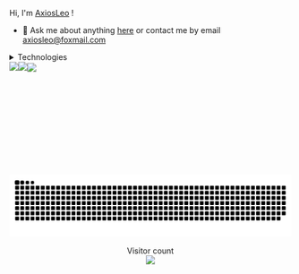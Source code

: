 Hi, I'm [AxiosLeo](https://github.com/AxiosLeo) !

- 💬 Ask me about anything [here](https://github.com/AxiosLeo/AxiosLeo/issues) or contact me by email axiosleo@foxmail.com

<details>
<summary>Technologies</summary>
<br/>
<!--
logo list : https://github.com/simple-icons/simple-icons/blob/develop/slugs.md
-->

![Node.js](https://img.shields.io/badge/-Node-FFF?&logo=node.js)
[![TypeScript](https://img.shields.io/badge/-TypeScript-FFF?&logo=TypeScript&logoColor=007ACC)](https://github.com/AlvaroIsrael?tab=repositories&q=&type=&language=typescript)
[![JavaScript](https://img.shields.io/badge/-JavaScript-FFF?&logo=JavaScript&logoColor=ddc508)](https://github.com/AlvaroIsrael?tab=repositories&q=&type=&language=javascript)
![PHP](https://img.shields.io/badge/-PHP-FFF?&logo=php)
![Python](https://img.shields.io/badge/-Python-FFF?&logo=python)
![C++](https://img.shields.io/badge/-C++-FFF?&logo=cplusplus&logoColor=CCCCCC)
![Java](https://img.shields.io/badge/-Java-FFF?&logo=Java&logoColor=B62829)
![Go](https://img.shields.io/badge/-Go-FFF?&logo=go)
![Swift](https://img.shields.io/badge/-Swift-FFF?&logo=swift)
![.Net](https://img.shields.io/badge/-.Net-FFF?&logo=dotnet&logoColor=B62829)

</details>

<a href="#">
  <img height=200 align="center" src="https://my-stats-43gk.vercel.app/api?username=AxiosLeo&show_icons=true&theme=radical&hide=contribs,issues&show=discussions_answered&rank_icon=github&include_all_commits=true&card_width=150" />
</a>
<!-- <a href="#">
  <img height=200 align="center" src="https://my-stats-43gk.vercel.app/api/top-langs/?username=AxiosLeo&hide=html,scss,css&langs_count=8&layout=compact&theme=radical&card_width=150" />
</a> -->

<img align="left" height=202 src="https://github-readme-streak-stats-git-main-davids-projects-ad77adcc.vercel.app/?user=AxiosLeo&theme=radical"/>
<img align="left" height=97 src="https://github-profile-trophy.vercel.app/?username=AxiosLeo&theme=radical&no-frame=true&title=Stars,Followers,Commits&column=-1"/>



<a href=#><img src="https://raw.githubusercontent.com/AxiosLeo/AxiosLeo/refs/heads/output/github-contribution-grid-snake.svg"></a>

<p align="center">
  Visitor count<br>
  <img src="https://profile-counter.glitch.me/_AxiosLeo/count.svg" />
</p>
